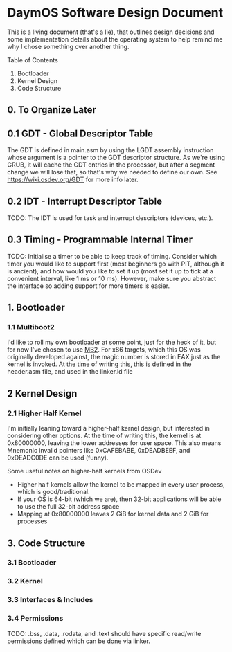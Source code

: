 # DaymOS Software Design Document

This is a living document (that's a lie), that outlines design decisions and some implementation details about the operating system to help remind me why I chose something over another thing.

Table of Contents

1. Bootloader
2. Kernel Design
3. Code Structure

## 0. To Organize Later

## 0.1 GDT - Global Descriptor Table

The GDT is defined in main.asm by using the LGDT assembly instruction whose argument is a pointer to the GDT descriptor structure. As we're using GRUB, it will cache the GDT entries in the processor, but after a segment change we will lose that, so that's why we needed to define our own. See https://wiki.osdev.org/GDT for more info later.

## 0.2 IDT - Interrupt Descriptor Table

TODO: The IDT is used for task and interrupt descriptors (devices, etc.).

## 0.3 Timing - Programmable Internal Timer

TODO: Initialise a timer to be able to keep track of timing. Consider which timer you would like to support first (most beginners go with PIT, although it is ancient), and how would you like to set it up (most set it up to tick at a convenient interval, like 1 ms or 10 ms). However, make sure you abstract the interface so adding support for more timers is easier.

## 1. Bootloader

### 1.1 Multiboot2

I'd like to roll my own bootloader at some point, just for the heck of it, but for now I've chosen to use [MB2](https://wiki.osdev.org/Multiboot). For x86 targets, which this OS was originally developed against, the magic number is stored in EAX just as the kernel is invoked. At the time of writing this, this is defined in the header.asm file, and used in the linker.ld file

## 2 Kernel Design

### 2.1 Higher Half Kernel

I'm initially leaning toward a higher-half kernel design, but interested in considering other options. At the time of writing this, the kernel is at 0x80000000, leaving the lower addresses for user space. This also means Mnemonic invalid pointers like 0xCAFEBABE, 0xDEADBEEF, and 0xDEADC0DE can be used (funny).

Some useful notes on higher-half kernels from OSDev

- Higher half kernels allow the kernel to be mapped in every user process, which is good/traditional.
- If your OS is 64-bit (which we are), then 32-bit applications will be able to use the full 32-bit address space
- Mapping at 0x80000000 leaves 2 GiB for kernel data and 2 GiB for processes

## 3. Code Structure

### 3.1 Bootloader

### 3.2 Kernel

### 3.3 Interfaces & Includes

### 3.4 Permissions

TODO: .bss, .data, .rodata, and .text should have specific read/write permissions defined which can be done via linker.
